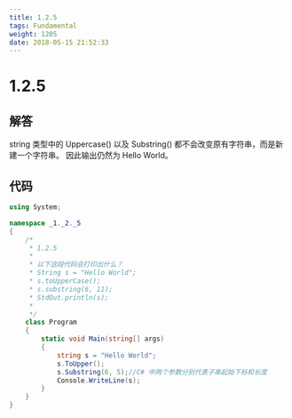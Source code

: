 ```yaml
---
title: 1.2.5
tags: Fundamental
weight: 1205
date: 2018-05-15 21:52:33
---
```


# 1.2.5


## 解答

string 类型中的 Uppercase() 以及 Substring() 都不会改变原有字符串，而是新建一个字符串。
因此输出仍然为 Hello World。

## 代码

```csharp
using System;

namespace _1._2._5
{
    /*
     * 1.2.5
     * 
     * 以下这段代码会打印出什么？
     * String s = "Hello World";
     * s.toUpperCase();
     * s.substring(6, 11);
     * StdOut.println(s);
     * 
     */
    class Program
    {
        static void Main(string[] args)
        {
            string s = "Hello World";
            s.ToUpper();
            s.Substring(6, 5);//C# 中两个参数分别代表子串起始下标和长度
            Console.WriteLine(s);
        }
    }
}
```

